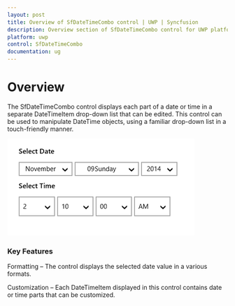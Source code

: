 ```yaml
---
layout: post
title: Overview of SfDateTimeCombo control | UWP | Syncfusion
description: Overview section of SfDateTimeCombo control for UWP platform provides details about its essential features
platform: uwp
control: SfDateTimeCombo
documentation: ug
---
```


# Overview

The SfDateTimeCombo control displays each part of a date or time in a separate DateTimeItem drop-down list that can be edited. This control can be used to manipulate DateTime objects, using a familiar drop-down list in a touch-friendly manner.



![](Overview_images/Overview_img1.png)



### Key Features

Formatting – The control displays the selected date value in a various formats.

Customization – Each DateTimeItem displayed in this control contains date or time parts that can be customized.

